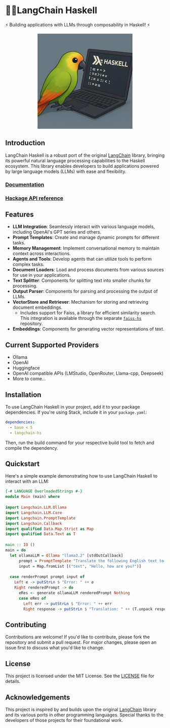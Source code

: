 # 🦜️🔗LangChain Haskell

⚡ Building applications with LLMs through composability in Haskell! ⚡

<div style="text-align: center;">
<img src="./docs/static/img/langchain_haskell.jpg" alt="logo image" height="300"/>
</div>

## Introduction

LangChain Haskell is a robust port of the original [LangChain](https://github.com/langchain-ai/langchain) library, bringing its powerful natural language processing capabilities to the Haskell ecosystem. This library enables developers to build applications powered by large language models (LLMs) with ease and flexibility.

### [Documentation](https://tusharad.github.io/langchain-hs/docs/)
### [Hackage API reference](https://hackage.haskell.org/package/langchain-hs)


## Features

- **LLM Integration**: Seamlessly interact with various language models, including OpenAI's GPT series and others.
- **Prompt Templates**: Create and manage dynamic prompts for different tasks.
- **Memory Management**: Implement conversational memory to maintain context across interactions.
- **Agents and Tools**: Develop agents that can utilize tools to perform complex tasks.
- **Document Loaders**: Load and process documents from various sources for use in your applications.
- **Text Splitter**: Components for splitting text into smaller chunks for processing.
- **Output Parser**: Components for parsing and processing the output of LLMs.
- **VectorStore and Retriever**: Mechanism for storing and retrieving document embeddings.
   * Includes support for Faiss, a library for efficient similarity search. This integration is available through the separate [`faiss-hs`](https://github.com/tusharad/faiss-hs) repository.
- **Embeddings**: Components for generating vector representations of text.

## Current Supported Providers

  - Ollama
  - OpenAI
  - Huggingface
  - OpenAI compatible APIs (LMStudio, OpenRouter, Llama-cpp, Deepseek)
  - More to come...

## Installation

To use LangChain Haskell in your project, add it to your package dependencies. 
If you're using Stack, include it in your `package.yaml`:

```yaml
dependencies:
  - base < 5
  - langchain-hs
```
Then, run the build command for your respective build tool to fetch and compile the dependency.

## Quickstart

Here's a simple example demonstrating how to use LangChain Haskell to interact with an LLM:

```haskell
{-# LANGUAGE OverloadedStrings #-}
module Main (main) where

import Langchain.LLM.Ollama
import Langchain.LLM.Core
import Langchain.PromptTemplate
import Langchain.Callback
import qualified Data.Map.Strict as Map
import qualified Data.Text as T

main :: IO ()
main = do 
  let ollamaLLM = Ollama "llama3.2" [stdOutCallback]
      prompt = PromptTemplate "Translate the following English text to French: {text}"
      input = Map.fromList [("text", "Hello, how are you?")]
      
  case renderPrompt prompt input of
    Left e -> putStrLn $ "Error: " ++ e
    Right renderedPrompt -> do
      eRes <- generate ollamaLLM renderedPrompt Nothing
      case eRes of
        Left err -> putStrLn $ "Error: " ++ err
        Right response -> putStrLn $ "Translation: " ++ (T.unpack response)
```

## Contributing

Contributions are welcome! If you'd like to contribute, please fork the repository and submit a pull request. 
For major changes, please open an issue first to discuss what you'd like to change.

## License

This project is licensed under the MIT License. See the [LICENSE](LICENSE) file for details.

## Acknowledgements

This project is inspired by and builds upon the original [LangChain](https://github.com/langchain-ai/langchain) library and its various ports in other programming languages. 
Special thanks to the developers of those projects for their foundational work.
